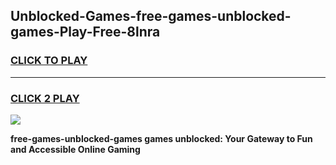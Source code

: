 
## Unblocked-Games-free-games-unblocked-games-Play-Free-8lnra
<h3>
<a href="https://premium76.site?title=free-games-unblocked-games&ref=23A">CLICK TO PLAY</a></h3>
<hr>

<h3>
<a href="https://premium76.site?title=free-games-unblocked-games&ref=23A">CLICK 2 PLAY</a>
  
</h3>

<a href="https://premium76.site?title=free-games-unblocked-games&ref=23A"><img src="https://clearcache.store/games.png"></a>


**free-games-unblocked-games games unblocked: Your Gateway to Fun and Accessible Online Gaming**
